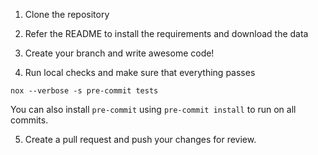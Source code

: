 1. Clone the repository

2. Refer the README to install the requirements and download the data

3. Create your branch and write awesome code!

4. Run local checks and make sure that everything passes

```
nox --verbose -s pre-commit tests
```

You can also install `pre-commit` using `pre-commit install` to run on all commits.

5. Create a pull request and push your changes for review.
